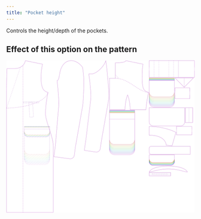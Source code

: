 ```yaml
---
title: "Pocket height"
---
```


Controls the height/depth of the pockets.

## Effect of this option on the pattern

![This image shows the effect of this option by superimposing several variants that have a different value for this option](carlton_pocketheight_sample.svg "Effect of this option on the pattern")
